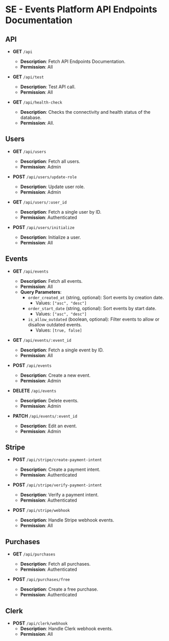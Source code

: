 # SE - Events Platform API Endpoints Documentation

## API
- **GET** `/api`  
  - **Description**: Fetch API Endpoints Documentation.
  - **Permission**: All

- **GET** `/api/test`  
  - **Description**: Test API call.
  - **Permission**: All

- **GET** `/api/health-check`  
  - **Description**: Checks the connectivity and health status of the database.
  - **Permission**: All.

## Users
- **GET** `/api/users`  
  - **Description**: Fetch all users.
  - **Permission**: Admin

- **POST** `/api/users/update-role`  
  - **Description**: Update user role.
  - **Permission**: Admin

- **GET** `/api/users/:user_id`  
  - **Description**: Fetch a single user by ID.
  - **Permission**: Authenticated

- **POST** `/api/users/initialize`  
  - **Description**: Initialize a user.
  - **Permission**: All

## Events
- **GET** `/api/events`  
  - **Description**: Fetch all events.
  - **Permission**: All
  - **Query Parameters**:
    - `order_created_at` (string, optional): Sort events by creation date.
      - Values: `["asc", "desc"]`
    - `order_start_date` (string, optional): Sort events by start date.
      - Values: `["asc", "desc"]`
    - `is_allow_outdated` (boolean, optional): Filter events to allow or disallow outdated events.
      - Values: `[true, false]`

- **GET** `/api/events/:event_id`  
  - **Description**: Fetch a single event by ID.
  - **Permission**: All

- **POST** `/api/events`  
  - **Description**: Create a new event.
  - **Permission**: Admin

- **DELETE** `/api/events`  
  - **Description**: Delete events.
  - **Permission**: Admin

- **PATCH** `/api/events/:event_id`  
  - **Description**: Edit an event.
  - **Permission**: Admin

## Stripe
- **POST** `/api/stripe/create-payment-intent`  
  - **Description**: Create a payment intent.
  - **Permission**: Authenticated

- **POST** `/api/stripe/verify-payment-intent`  
  - **Description**: Verify a payment intent.
  - **Permission**: Authenticated

- **POST** `/api/stripe/webhook`  
  - **Description**: Handle Stripe webhook events.
  - **Permission**: All

## Purchases
- **GET** `/api/purchases`  
  - **Description**: Fetch all purchases.
  - **Permission**: Authenticated

- **POST** `/api/purchases/free`  
  - **Description**: Create a free purchase.
  - **Permission**: Authenticated

## Clerk
- **POST** `/api/clerk/webhook`  
  - **Description**: Handle Clerk webhook events.
  - **Permission**: All